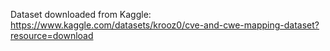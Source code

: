 Dataset downloaded from Kaggle: https://www.kaggle.com/datasets/krooz0/cve-and-cwe-mapping-dataset?resource=download

```sh
```
